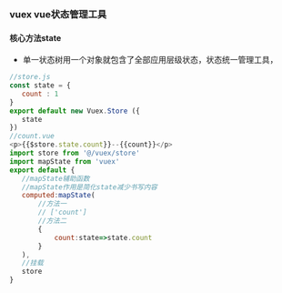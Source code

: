  ### vuex vue状态管理工具

 #### 核心方法state

 - 单一状态树用一个对象就包含了全部应用层级状态，状态统一管理工具，

 ```js
 //store.js
 const state = {
    count : 1
}
export default new Vuex.Store ({
    state
})
//count.vue
<p>{{$store.state.count}}--{{count}}</p>
import store from '@/vuex/store'
import mapState from 'vuex' 
export default {
    //mapState辅助函数
    //mapState作用是简化state减少书写内容
    computed:mapState(
        //方法一
        // ['count']
        //方法二
        {
            count:state=>state.count
        }
    ),
    //挂载
    store
}
 ```